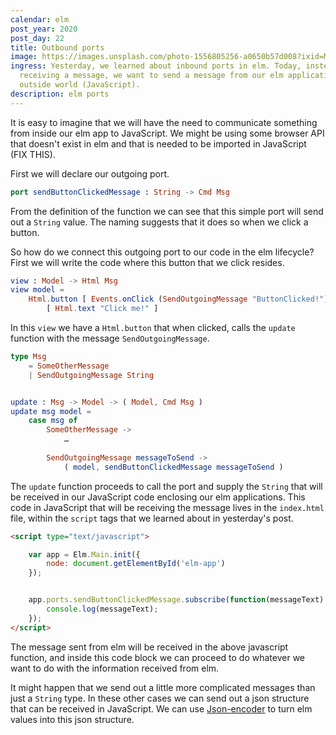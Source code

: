 ```yaml
---
calendar: elm
post_year: 2020
post_day: 22
title: Outbound ports
image: https://images.unsplash.com/photo-1556805256-a0650b57d008?ixid=MXwxMjA3fDB8MHxwaG90by1wYWdlfHx8fGVufDB8fHw%3D&ixlib=rb-1.2.1&auto=format&fit=crop&w=2250&q=80
ingress: Yesterday, we learned about inbound ports in elm. Today, instead of
  receiving a message, we want to send a message from our elm application to the
  outside world (JavaScript).
description: elm ports
---
```

It is easy to imagine that we will have the need to communicate something from inside our elm app to JavaScript. We might be using some browser API that doesn't exist in elm and that is needed to be imported in JavaScript (FIX THIS).

First we will declare our outgoing port.

```elm
port sendButtonClickedMessage : String -> Cmd Msg
```

From the definition of the function we can see that this simple port will send out a `String` value. The naming suggests that it does so when we click a button.

So how do we connect this outgoing port to our code in the elm lifecycle? First we will write the code where this button that we click resides.

```elm
view : Model -> Html Msg
view model =
    Html.button [ Events.onClick (SendOutgoingMessage "ButtonClicked!") ]
        [ Html.text "Click me!" ]
```

In this `view` we have a `Html.button` that when clicked, calls the `update` function with the message `SendOutgoingMessage`.

```elm
type Msg
    = SomeOtherMessage
    | SendOutgoingMessage String


update : Msg -> Model -> ( Model, Cmd Msg )
update msg model =
    case msg of
        SomeOtherMessage ->
            …
        
        SendOutgoingMessage messageToSend ->
            ( model, sendButtonClickedMessage messageToSend )
```

The `update` function proceeds to call the port and supply the `String` that will be received in our JavaScript code enclosing our elm applications. This code in JavaScript that will be receiving the message lives in the `index.html` file, within the `script` tags that we learned about in yesterday's post.

```html
<script type="text/javascript">

    var app = Elm.Main.init({
        node: document.getElementById('elm-app')
    });


    app.ports.sendButtonClickedMessage.subscribe(function(messageText) {
        console.log(messageText);
    });
</script>
```

The message sent from elm will be received in the above javascript function, and inside this code block we can proceed to do whatever we want to do with the information received from elm.

It might happen that we send out a little more complicated messages than just a `String` type. In these other cases we can send out a json structure that can be received in JavaScript. We can use [Json-encoder](https://package.elm-lang.org/packages/elm/json/latest/Json-Encode) to turn elm values into this json structure.